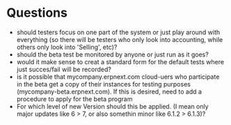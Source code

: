 # Questions

- should testers focus on one part of the system or just play around with everything (so there will be testers who only look into accounting, while others only look into 'Selling', etc)?
- should the beta test be monitored by anyone or just run as it goes?
- would it make sense to creat a standard form for the default tests where just succes/fail will be recorded?
- is it possible that mycompany.erpnext.com cloud-uers who participate in the beta get a copy of their instances for testing purposes (mycompany-beta.erpnext.com). If this is desired, need to add a procedure to apply for the beta program
- For which level of new Version should this be applied. (I mean only major updates like 6 > 7, or also somethin minor like 6.1.2 > 6.1.3)?
